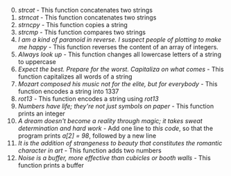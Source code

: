 0. *strcat* - This function concatenates two strings
1. *strncat* - This function concatenates two strings
2. *strncpy* - This function copies a string
3. *strcmp* - This function compares two strings
4. *I am a kind of paranoid in reverse. I suspect people of plotting to make me happy* - This function reverses the content of an array of integers.
5. *Always look up* - This function changes all lowercase letters of a string to uppercase
6. *Expect the best. Prepare for the worst. Capitaliza on what comes* - This function capitalizes all words of a string
7. *Mozart composed his music not for the elite, but for everybody* - This function encodes a string into 1337
8. *rot13* - This function encodes a string using *rot13*
9. *Numbers have life; they're not just symbols on paper* - This function prints an integer
10. *A dream doesn't become a reality through magic; it takes sweat determination and hard work* - Add one line to *this code*, so that the program prints *a[2] = 98*, followed by a new line
11. *It is the addition of strangeness to beauty that constitutes the romantic character in art* - This function adds two numbers
12. *Noise is a buffer, more effective than cubicles or booth walls* - This function prints a buffer